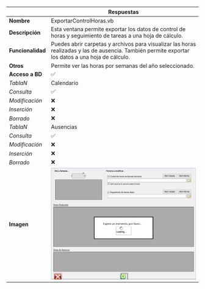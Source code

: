 |                   | **Respuestas**                          |
|-------------------|-----------------------------------------|
|**Nombre**         | ExportarControlHoras.vb      |
|**Descripción**    | Esta ventana permite exportar los datos de control de horas y seguimiento de tareas a una hoja de cálculo.              |
|**Funcionalidad**  | Puedes abrir carpetas y archivos para visualizar las horas realizadas y las de ausencia. También permite exportar los datos a una hoja de cálculo.           |
|**Otros**          | Permite ver las horas por semanas del año seleccionado.           |
|**Acceso a BD**    | ✅                              |
|*TablaN*           | Calendario |
|*Consulta*         | ✅ |
|*Modificación*     | ❌ |
|*Inserción*        | ❌ |
|*Borrado*          | ❌ |
|*TablaN*           | Ausencias |
|*Consulta*         | ✅ |
|*Modificación*     | ❌ |
|*Inserción*        | ❌ |
|*Borrado*          | ❌ |
|**Imagen**           | ![Nombre_Imagen](ExportarControlHoras_img.JPG)|